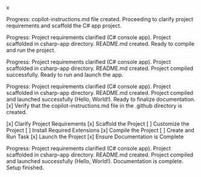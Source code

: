 x

Progress: copilot-instructions.md file created. Proceeding to clarify project requirements and scaffold the C# app project.


Progress: Project requirements clarified (C# console app). Project scaffolded in csharp-app directory. README.md created. Ready to compile and run the project.


Progress: Project requirements clarified (C# console app). Project scaffolded in csharp-app directory. README.md created. Project compiled successfully. Ready to run and launch the app.


Progress: Project requirements clarified (C# console app). Project scaffolded in csharp-app directory. README.md created. Project compiled and launched successfully (Hello, World!). Ready to finalize documentation.
 [x] Verify that the copilot-instructions.md file in the .github directory is created.

 [x] Clarify Project Requirements
 [x] Scaffold the Project
 [ ] Customize the Project
 [ ] Install Required Extensions
 [x] Compile the Project
 [ ] Create and Run Task
 [x] Launch the Project
 [x] Ensure Documentation is Complete

Progress: Project requirements clarified (C# console app). Project scaffolded in csharp-app directory. README.md created. Project compiled and launched successfully (Hello, World!). Documentation is complete. Setup finished.
